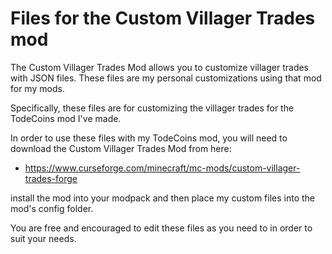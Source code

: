 # Files for the Custom Villager Trades mod

The Custom Villager Trades Mod allows you to customize villager trades with JSON files. These files are my personal customizations using that mod for my mods.

Specifically, these files are for customizing the villager trades for the TodeCoins mod I've made.

In order to use these files with my TodeCoins mod, you will need to download the Custom Villager Trades Mod from here:

* https://www.curseforge.com/minecraft/mc-mods/custom-villager-trades-forge

install the mod into your modpack and then place my custom files into the mod's config folder.

You are free and encouraged to edit these files as you need to in order to suit your needs.
